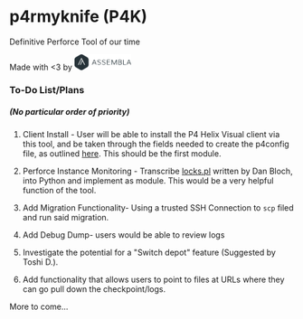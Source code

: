 # p4rmyknife (P4K)
Definitive Perforce Tool of our time

Made with <3 by <img src="https://github.com/comradepopo/p4rmyknife/raw/master/assets/assembla.png" width="100">



### To-Do List/Plans 
##### (No particular order of priority)
1) Client Install - User will be able to install the P4 Helix Visual client via this tool, and be taken through the fields needed to create the p4config file, as outlined [here](https://asm-demo.assembla.com/spaces/cs-perforce-test/perforce-7/instructions). This should be the first module.

2) Perforce Instance Monitoring - Transcribe [locks.pl](https://swarm.workshop.perforce.com/files/guest/dan_bloch/locks.pl) written by Dan Bloch, into Python and implement as module. This would be a very helpful function of the tool. 

3) Add Migration Functionality- Using a trusted SSH Connection to `scp` filed and run said migration.

4) Add Debug Dump- users would be able to review logs

5) Investigate the potential for a "Switch depot" feature (Suggested by Toshi D.).

6) Add functionality that allows users to point to files at URLs where they can go pull down the checkpoint/logs. 

More to come...
